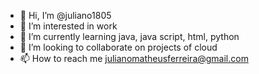- 👋 Hi, I’m @juliano1805
- 👀 I’m interested in work
- 🌱 I’m currently learning java, java script, html, python
- 💞️ I’m looking to collaborate on projects of cloud
- 📫 How to reach me julianomatheusferreira@gmail.com

<!---
juliano1805/juliano1805 is a ✨ special ✨ repository because its `README.md` (this file) appears on your GitHub profile.
You can click the Preview link to take a look at your changes.
--->

